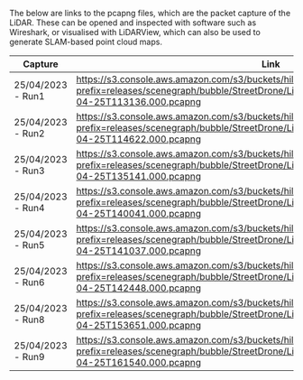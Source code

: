The below are links to the pcapng files, which are the packet capture of the LiDAR.  These can be opened and inspected with software such as Wireshark, or visualised with LiDARView, which can also be used to generate SLAM-based point cloud maps.

|Capture|Link|
|-------|----|
| 25/04/2023 - Run1 | https://s3.console.aws.amazon.com/s3/buckets/hillyfields?prefix=releases/scenegraph/bubble/StreetDrone/LiDAR/STREETDRONE.LIDAR_RAW.2023-04-25T113136.000.pcapng |
| 25/04/2023 - Run2 | https://s3.console.aws.amazon.com/s3/buckets/hillyfields?prefix=releases/scenegraph/bubble/StreetDrone/LiDAR/STREETDRONE.LIDAR_RAW.2023-04-25T114622.000.pcapng |
| 25/04/2023 - Run3 | https://s3.console.aws.amazon.com/s3/buckets/hillyfields?prefix=releases/scenegraph/bubble/StreetDrone/LiDAR/STREETDRONE.LIDAR_RAW.2023-04-25T135141.000.pcapng |
| 25/04/2023 - Run4 | https://s3.console.aws.amazon.com/s3/buckets/hillyfields?prefix=releases/scenegraph/bubble/StreetDrone/LiDAR/STREETDRONE.LIDAR_RAW.2023-04-25T140041.000.pcapng |
| 25/04/2023 - Run5 | https://s3.console.aws.amazon.com/s3/buckets/hillyfields?prefix=releases/scenegraph/bubble/StreetDrone/LiDAR/STREETDRONE.LIDAR_RAW.2023-04-25T141037.000.pcapng |
| 25/04/2023 - Run6 | https://s3.console.aws.amazon.com/s3/buckets/hillyfields?prefix=releases/scenegraph/bubble/StreetDrone/LiDAR/STREETDRONE.LIDAR_RAW.2023-04-25T142448.000.pcapng |
| 25/04/2023 - Run8 | https://s3.console.aws.amazon.com/s3/buckets/hillyfields?prefix=releases/scenegraph/bubble/StreetDrone/LiDAR/STREETDRONE.LIDAR_RAW.2023-04-25T153651.000.pcapng |
| 25/04/2023 - Run9 | https://s3.console.aws.amazon.com/s3/buckets/hillyfields?prefix=releases/scenegraph/bubble/StreetDrone/LiDAR/STREETDRONE.LIDAR_RAW.2023-04-25T161540.000.pcapng |
